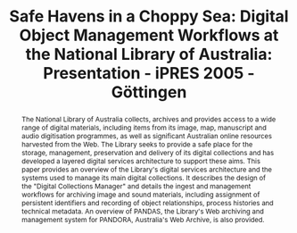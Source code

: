 ---
abstract: 'The National Library of Australia collects, archives and provides access
  to a wide range of digital materials, including items from its image, map, manuscript
  and audio digitisation programmes, as well as significant Australian online resources
  harvested from the Web. The Library seeks to provide a safe place for the storage,
  management, preservation and delivery of its digital collections and has developed
  a layered digital services architecture to support these aims.

  This paper provides an overview of the Library''s digital services architecture
  and the systems used to manage its main digital collections. It describes the design
  of the "Digital Collections Manager" and details the ingest and management workflows
  for archiving image and sound materials, including assignment of persistent identifiers
  and recording of object relationships, process histories and technical metadata.
  An overview of PANDAS, the Library''s Web archiving and management system for PANDORA,
  Australia''s Web Archive, is also provided.'
creators:
- Clifton, Gerard
date: null
document_url: https://services.phaidra.univie.ac.at/api/object/o:295038/download
grand_parent: iPRES
institutions: []
keywords:
- göttingen
landing_page_url: https://phaidra.univie.ac.at/o:295038
language: eng
layout: publication
license: CC BY-SA 3.0 AT
notes_url: null
parent: iPRES 2005
publication_type: paper
size: 764686
slides_url: null
source_name: iPRES
title: 'Safe Havens in a Choppy Sea: Digital Object Management Workflows at the National
  Library of Australia: Presentation - iPRES 2005 - Göttingen'
year: 2005
---